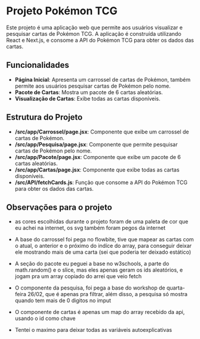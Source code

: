 # Projeto Pokémon TCG

Este projeto é uma aplicação web que permite aos usuários visualizar e pesquisar cartas de Pokémon TCG. A aplicação é construída utilizando React e Next.js, e consome a API do Pokémon TCG para obter os dados das cartas.

## Funcionalidades

- **Página Inicial**: Apresenta um carrossel de cartas de Pokémon, também permite aos usuários pesquisar cartas de Pokémon pelo nome.
- **Pacote de Cartas**: Mostra um pacote de 6 cartas aleatórias.
- **Visualização de Cartas**: Exibe todas as cartas disponíveis.

## Estrutura do Projeto

- **/src/app/Carrossel/page.jsx**: Componente que exibe um carrossel de cartas de Pokémon.
- **/src/app/Pesquisa/page.jsx**: Componente que permite pesquisar cartas de Pokémon pelo nome.
- **/src/app/Pacote/page.jsx**: Componente que exibe um pacote de 6 cartas aleatórias.
- **/src/app/Cartas/page.jsx**: Componente que exibe todas as cartas disponíveis.
- **/src/API/fetchCards.js**: Função que consome a API do Pokémon TCG para obter os dados das cartas.

## Observações para o projeto

- as cores escolhidas durante o projeto foram de uma paleta de cor que eu achei na internet, os svg também foram pegos da internet

- A base do carrossel foi pega no flowbite, tive que mapear as cartas com o atual, o anterior e o próximo do indíce do array, para conseguir deixar ele mostrando mais de uma carta (sei que poderia ter deixado estático)

- A seção do pacote eu peguei a base no w3schools, a parte do math.random() e o slice, mas eles apenas geram os ids aleatórios, e jogam pra um array copiado do arrei que veio fetch

- O componente da pesquisa, foi pega a base do workshop de quarta-feira 26/02, que é apenas pra filtrar, além disso, a pesquisa só mostra quando tem mais de 0 digitos no imput

- O componente de cartas é apenas um map do array recebido da api, usando o id como chave

- Tentei o maximo para deixar todas as variáveis autoexplicativas
